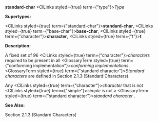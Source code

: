 **standard-char** <ClLinks styled={true} term={"type"}><i>Type</i></ClLinks> 



**Supertypes:** 



<ClLinks styled={true} term={"standard-char"}><b>standard-char</b></ClLinks>, <ClLinks styled={true} term={"base-char"}><b>base-char</b></ClLinks>, <ClLinks styled={true} term={"character"}><b>character</b></ClLinks>, <ClLinks styled={true} term={"t"}><b>t</b></ClLinks> 



**Description:** 



A fixed set of 96 <ClLinks styled={true} term={"character"}><i>characters</i></ClLinks> required to be present in all <GlossaryTerm styled={true} term={"conforming implementation"}><i>conforming implementations</i></GlossaryTerm>. <GlossaryTerm styled={true} term={"standard character"}><i>Standard characters</i></GlossaryTerm> are defined in Section 2.1.3 (Standard Characters). 



Any <ClLinks styled={true} term={"character"}><i>character</i></ClLinks> that is not <ClLinks styled={true} term={"simple"}><i>simple</i></ClLinks> is not a <GlossaryTerm styled={true} term={"standard character"}><i>standard character</i></GlossaryTerm> . 



**See Also:** 



Section 2.1.3 (Standard Characters) 



